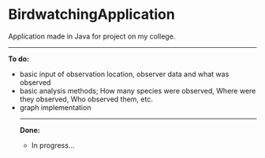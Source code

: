 # BirdwatchingApplication
Application made in Java for project on my college.<br>
<hr>
<b>To do: </b>
<ul>
<li> basic input of observation location, observer data and what was observed
<li> basic analysis methods; How many species were observed, Where were they observed, Who observed them, etc.
<li> graph implementation
</li>
<hr>
<b>Done:</b>
<ul>
<li>In progress...
</ul>
